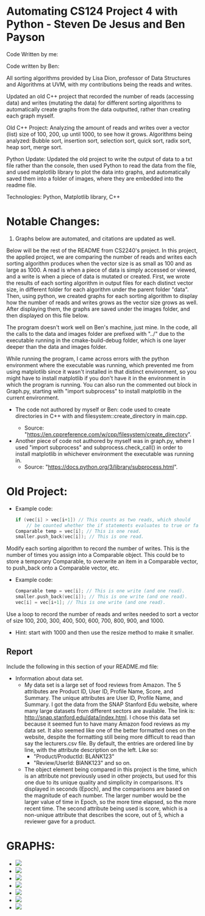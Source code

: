 # Automating CS124 Project 4 with Python - Steven De Jesus and Ben Payson

Code Written by me:

Code written by Ben:

All sorting algorithms provided by Lisa Dion, professor of Data Structures and Algorithms at UVM, with my contributions being the reads and writes.

Updated an old C++ project that recorded the number of reads (accessing data) and writes (mutating the data) for different 
sorting algorithms to automatically create graphs from the data outputted, rather than creating each graph myself.

Old C++ Project: Analyzing the amount of reads and writes over a vector (list) size of 100, 200, up until 1000, to see how it grows. 
Algorithms being analyzed: Bubble sort, insertion sort, selection sort, quick sort, radix sort, heap sort, merge sort.

Python Update:
  Updated the old project to write the output of data to a txt file rather than the console, then used Python to read the data from
  the file, and used matplotlib library to plot the data into graphs, and automatically saved them into a folder of images, where they
  are embedded into the readme file.

Technologies: Python, Matplotlib library, C++

# Notable Changes:
1. Graphs below are automated, and citations are updated as well.

Below will be the rest of the README from CS2240's project. In this project, the applied project,
we are comparing the number of reads and writes each sorting algorithm produces when the vector size is as small as 100 and as large as 1000. 
A read is when a piece of data is simply accessed or viewed, and a write is when a piece of data is mutated or created. 
First, we wrote the results of each sorting algorithm in output files for each distinct vector size, in different folder for each algorithm under the
parent folder "data". Then, using python, we created graphs for each sorting algorithm to display how the number of reads and writes grows as the
vector size grows as well. After displaying them, the graphs are saved under the images folder, and then displayed on this file below.

The program doesn't work well on Ben's machine, just mine. In the code, all the calls to the data and images folder are prefixed
with "../" due to the executable running in the cmake-build-debug folder, which is one layer deeper than the data and images folder.

While running the program, I came across errors with the python environment where the executable was running, which prevented me from
using matplotlib since it wasn't installed in that distinct environment, so you might have to install matplotlib if you don't have it
in the environment in which the program is running. You can also run the commented out block in Graph.py, starting with
"import subprocess" to install matplotlib in the current environment.

* The code not authored by myself or Ben: code used to create directories in C++ with <filesystem> and filesystem::create_directory in main.cpp.
  * Source: "https://en.cppreference.com/w/cpp/filesystem/create_directory".
* Another piece of code not authored by myself was in graph.py, where I used "import subprocess" and subprocess.check_call() in order to install matplotlib in whichever environment the executable was running in.
  * Source: "https://docs.python.org/3/library/subprocess.html".

# Old Project:

* Example code:
  ```cpp
  if (vec[i] > vec[i+1]) // This counts as two reads, which should
      // be counted whether the if statements evaluates to true or false.
  Comparable temp = vec[i]; // This is one read.
  smaller.push_back(vec[i]); // This is one read.
  ```
Modify each sorting algorithm to record the number of writes. This is the number of times you assign into a Comparable object. This could be to store a temporary Comparable, to overwrite an item in a Comparable vector, to push_back onto a Comparable vector, etc.
* Example code:
  ```cpp
  Comparable temp = vec[i]; // This is one write (and one read).
  smaller.push_back(vec[i]); // This is one write (and one read).
  vec[i] = vec[i+1]; // This is one write (and one read).
  ```
Use a loop to record the number of reads and writes needed to sort a vector of size 100, 200, 300, 400, 500, 600, 700, 800, 900, and 1000.
* Hint: start with 1000 and then use the resize method to make it smaller. 

## Report
Include the following in this section of your README.md file:
* Information about data set.
  * My data set is a large set of food reviews from Amazon. The 5 attributes are Product ID, User ID, Profile Name, Score, and Summary. The unique attributes are User ID, Profile Name, and Summary. I got the data from the SNAP Stanford Edu website, where many large datasets from different sectors are available. The link is: http://snap.stanford.edu/data/index.html. I chose this data set because it seemed fun to have many Amazon food reviews as my data set. It also seemed like one of the better formatted ones on the website, despite the formatting still being more difficult to read than say the lecturers.csv file. By default, the entries are ordered line by line, with the attribute description on the left. Like so:
      * "Product/ProductId: BLANK123"
      * "Review/UserId: BlANK123" and so on.
  * The object element being compared in this project is the time, which is an attribute not previously used in other projects, but used for this one due to its unique quality and simplicity in comparisons. It's displayed in seconds (Epoch), and the comparisons are based on the magnitude of each number. The larger number would be the larger value of time in Epoch, so the more time elapsed, so the more recent time. The second attribute being used is score, which is a non-unique attribute that describes the score, out of 5, which a reviewer gave for a product.

# GRAPHS:
  * ![](images/bubbleSortC++.png)
  * ![](images/heapSortC++.png)
  * ![](images/insertionSortC++.png)
  * ![](images/mergeSortC++.png)
  * ![](images/quickSortStableC++.png)
  * ![](images/quickSortUnstableC++.png)
  * ![](images/selectionSortC++.png)
